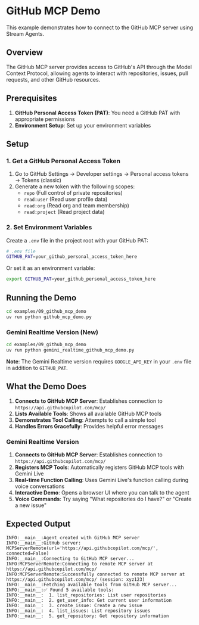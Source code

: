 # GitHub MCP Demo

This example demonstrates how to connect to the GitHub MCP server using Stream Agents.

## Overview

The GitHub MCP server provides access to GitHub's API through the Model Context Protocol, allowing agents to interact with repositories, issues, pull requests, and other GitHub resources.

## Prerequisites

1. **GitHub Personal Access Token (PAT)**: You need a GitHub PAT with appropriate permissions
2. **Environment Setup**: Set up your environment variables

## Setup

### 1. Get a GitHub Personal Access Token

1. Go to GitHub Settings → Developer settings → Personal access tokens → Tokens (classic)
2. Generate a new token with the following scopes:
   - `repo` (Full control of private repositories)
   - `read:user` (Read user profile data)
   - `read:org` (Read org and team membership)
   - `read:project` (Read project data)

### 2. Set Environment Variables

Create a `.env` file in the project root with your GitHub PAT:

```bash
# .env file
GITHUB_PAT=your_github_personal_access_token_here
```

Or set it as an environment variable:

```bash
export GITHUB_PAT=your_github_personal_access_token_here
```

## Running the Demo
```bash
cd examples/09_github_mcp_demo
uv run python github_mcp_demo.py
```

### Gemini Realtime Version (New)
```bash
cd examples/09_github_mcp_demo
uv run python gemini_realtime_github_mcp_demo.py
```

**Note**: The Gemini Realtime version requires `GOOGLE_API_KEY` in your `.env` file in addition to `GITHUB_PAT`.

## What the Demo Does


1. **Connects to GitHub MCP Server**: Establishes connection to `https://api.githubcopilot.com/mcp/`
2. **Lists Available Tools**: Shows all available GitHub MCP tools
3. **Demonstrates Tool Calling**: Attempts to call a simple tool
4. **Handles Errors Gracefully**: Provides helpful error messages

### Gemini Realtime Version
1. **Connects to GitHub MCP Server**: Establishes connection to `https://api.githubcopilot.com/mcp/`
2. **Registers MCP Tools**: Automatically registers GitHub MCP tools with Gemini Live
3. **Real-time Function Calling**: Uses Gemini Live's function calling during voice conversations
4. **Interactive Demo**: Opens a browser UI where you can talk to the agent
5. **Voice Commands**: Try saying "What repositories do I have?" or "Create a new issue"


## Expected Output

```
INFO:__main__:Agent created with GitHub MCP server
INFO:__main__:GitHub server: MCPServerRemote(url='https://api.githubcopilot.com/mcp/', connected=False)
INFO:__main__:Connecting to GitHub MCP server...
INFO:MCPServerRemote:Connecting to remote MCP server at https://api.githubcopilot.com/mcp/
INFO:MCPServerRemote:Successfully connected to remote MCP server at https://api.githubcopilot.com/mcp/ (session: xyz123)
INFO:__main__:Fetching available tools from GitHub MCP server...
INFO:__main__:✅ Found 5 available tools:
INFO:__main__:  1. list_repositories: List user repositories
INFO:__main__:  2. get_user_info: Get current user information
INFO:__main__:  3. create_issue: Create a new issue
INFO:__main__:  4. list_issues: List repository issues
INFO:__main__:  5. get_repository: Get repository information
```